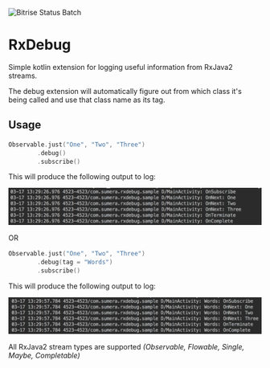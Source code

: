 ![Bitrise Status Batch](https://www.bitrise.io/app/a1b4cf0e7fbe4f37/status.svg?token=6OMQfWN2YTSCYO9SXU-v3w&branch=master)

# RxDebug
Simple kotlin extension for logging useful information from RxJava2 streams.

The debug extension will automatically figure out from which class it's being called and use that class name as its tag.

## Usage
```Kotlin
Observable.just("One", "Two", "Three")
        .debug()
        .subscribe()
```

This will produce the following output to log:

<img src="images/log_without_tag.png" width="800">

OR

```Kotlin
Observable.just("One", "Two", "Three")
        .debug(tag = "Words")
        .subscribe()
```

This will produce the following output to log:

<img src="images/log_with_tag.png" width="800">

All RxJava2 stream types are supported _(Observable, Flowable, Single, Maybe, Completable)_
